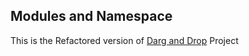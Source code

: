 ## Modules and Namespace

This is the Refactored version of [Darg and Drop](https://github.com/WaleedTariq109/typescript-project/tree/main/project-manager) Project
